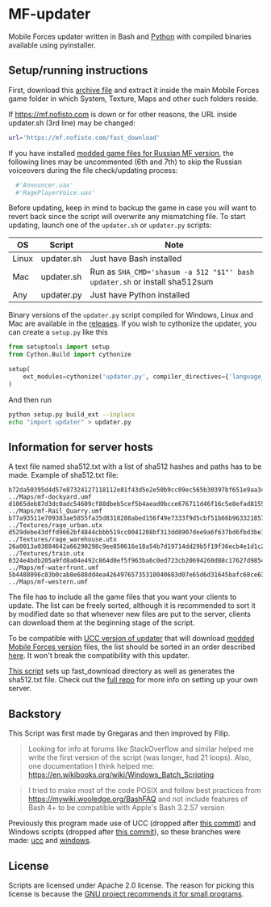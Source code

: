 # MF-updater

Mobile Forces updater written in Bash and [Python](https://www.python.org/) with compiled binaries available using pyinstaller.

## Setup/running instructions

First, download this [archive file](https://github.com/fistodul/MF-updater/archive/refs/heads/main.zip) and extract it inside the main Mobile Forces game folder in which System, Texture, Maps and other such folders reside.

If https://mf.nofisto.com is down or for other reasons, the URL inside updater.sh (3rd line) may be changed:

```bash
url='https://mf.nofisto.com/fast_download'
```

If you have installed [modded game files for Russian MF version](https://mf.nofisto.com/download/RUupdate.zip), the following lines may be uncommented (6th and 7th) to skip the Russian voiceovers during the file check/updating process:

```bash
  #'Announcer.uax'
  #'RagePlayerVoice.uax'
```

Before updating, keep in mind to backup the game in case you will want to revert back since the script will overwrite any mismatching file. To start updating, launch one of the `updater.sh` or `updater.py` scripts:

| OS      | Script     | Note                                       |
| --------| ---------- | ------------------------------------------ |
| Linux   | updater.sh | Just have Bash installed                   |
| Mac     | updater.sh | Run as `SHA_CMD='shasum -a 512 "$1"' bash updater.sh` or install sha512sum |
| Any     | updater.py | Just have Python installed                 |

Binary versions of the `updater.py` script compiled for Windows, Linux and Mac are available in the [releases](https://github.com/fistodul/MF-updater/releases/latest). If you wish to cythonize the updater, you can create a `setup.py` like this

```python
from setuptools import setup
from Cython.Build import cythonize

setup(
    ext_modules=cythonize('updater.py', compiler_directives={'language_level': '3'})
)
```

And then run

```bash
python setup.py build_ext --inplace
echo "import updater" > updater.py
```

## Information for server hosts

A text file named sha512.txt with a list of sha512 hashes and paths has to be made. Example of sha512.txt file:

```
b72da50395d4d57e87324127118112e81f43d5e2e50b9cc09ec565b30397bf651e9aa34c077311bb6cc0b5d68668291cebe2844b4342da020334189a6381a02c  ../Maps/mf-dockyard.umf
d1065deb87d3dc0adc54609cf88dbeb5cef5b4aead0bcce676711d46f16c5e8efad8155f7bb60917b09daa74aececd7bf561229f2ca86823f67866bab91676f8  ../Maps/mf-Rail_Quarry.umf
b77a93511e709383ae5855fa35d8318288abed156f49e7333f9d5cbf51b66b9633218578c9bf0330fb3c31edddd5185dcedd7c30bb732e4a42e187f4d7bf4c53  ../Textures/rage_urban.utx
d529debe43dffd9662bf4844cbbb519cc0041208bf313dd8907dee9a6f637bd6fbd3be1ca3c716f4de13f4e741bbc82090582429c0ed3d9f63c7648ff4133558  ../Textures/rage_warehouse.utx
26a0013a03884642a66290298c9ee850616e18a54b7d19714dd29b5f19f36ecb4e1d1c2b0778571e77540618f09ddc2c30caec0a45548942d532814327357c0c  ../Textures/train.utx
0324e4bdb205a9fd8a04e492c864d0ef5f963ba6c0ed723cb20694260d88c17627d9854542e6d40dda4a40fd5f6df57756a7e19775c4b34f34504f85a4efe709  ../Maps/mf-waterfront.umf
5b4488096c83b0cab8e688dd4ea42649765735310040683d07e65d6d31645bafc68ce63b9f8c0e502713a6469479bf01c5b6eb849f63a9db560a4038726e3a96  ../Maps/mf-western.umf
```

The file has to include all the game files that you want your clients to update. The list can be freely sorted, although it is recommended to sort it by modified date so that whenever new files are put to the server, clients can download them at the beginning stage of the script.

To be compatible with [UCC version of updater](https://github.com/fistodul/MF-updater/tree/ucc) that will download [modded Mobile Forces version](https://mf.nofisto.com/download/Update.zip) files, the list should be sorted in an order described [here](https://github.com/fistodul/MF-updater/tree/ucc#information-for-server-hosts). It won't break the compatibility with this updater.

[This script](https://github.com/filipopo/MF-ansible/blob/main/templates/gameserver/scripts/compress.sh) sets up fast_download directory as well as generates the sha512.txt file. Check out the [full repo](https://github.com/filipopo/MF-ansible) for more info on setting up your own server.

## Backstory

This Script was first made by Gregaras and then improved by Filip.

> Looking for info at forums like StackOverflow and similar helped me write the first version of the script (was longer, had 21 loops). Also, one documentation I think helped me: https://en.wikibooks.org/wiki/Windows_Batch_Scripting

> I tried to make most of the code POSIX and follow best practices from https://mywiki.wooledge.org/BashFAQ and not include features of Bash 4+ to be compatible with Apple's Bash 3.2.57 version

Previously this program made use of UCC (dropped after [this commit](https://github.com/fistodul/MF-updater/tree/6c30dc6e1f68466fb2c4ab1f8aaa3825d694d96a)) and Windows scripts (dropped after [this commit](https://github.com/fistodul/MF-updater/tree/e8b62573f26a211d00ae11b7df6f5f31427cd9e8)), so these branches were made: [ucc](https://github.com/fistodul/MF-updater/tree/ucc) and [windows](https://github.com/fistodul/MF-updater/tree/windows).

## License

Scripts are licensed under Apache 2.0 license. The reason for picking this license is because the [GNU project recommends it for small programs](https://www.gnu.org/licenses/license-recommendations.html#small).
